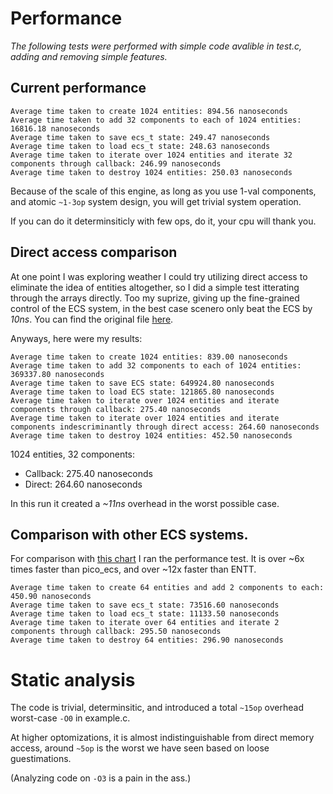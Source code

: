 # Performance

*The following tests were performed with simple code avalible in test.c, adding and removing simple features.*

## Current performance

```
Average time taken to create 1024 entities: 894.56 nanoseconds
Average time taken to add 32 components to each of 1024 entities: 16816.18 nanoseconds
Average time taken to save ecs_t state: 249.47 nanoseconds
Average time taken to load ecs_t state: 248.63 nanoseconds
Average time taken to iterate over 1024 entities and iterate 32 components through callback: 246.99 nanoseconds
Average time taken to destroy 1024 entities: 250.03 nanoseconds
```
Because of the scale of this engine, as long as you use 1-val components, and atomic `~1-3op` system design, you will get trivial system operation.

If you can do it determinsiticly with few ops, do it, your cpu will thank you.

## Direct access comparison

At one point I was exploring weather I could try utilizing direct access to eliminate the idea of entities altogether, so I did a simple test itterating through the arrays directly. Too my suprize, giving up the fine-grained control of the ECS system, in the best case scenero only beat the ECS by *10ns*. You can find the original file [here](https://github.com/173duprot/ecs.h/blob/e1a355d85da10a84ec4a6f4e48b9a1ed71abe685/test.c).

Anyways, here were my results:

```
Average time taken to create 1024 entities: 839.00 nanoseconds
Average time taken to add 32 components to each of 1024 entities: 369337.80 nanoseconds
Average time taken to save ECS state: 649924.80 nanoseconds
Average time taken to load ECS state: 121865.80 nanoseconds
Average time taken to iterate over 1024 entities and iterate components through callback: 275.40 nanoseconds
Average time taken to iterate over 1024 entities and iterate components indescriminantly through direct access: 264.60 nanoseconds
Average time taken to destroy 1024 entities: 452.50 nanoseconds
```


1024 entities, 32 components:
- Callback: 275.40 nanoseconds
- Direct: 264.60 nanoseconds

In this run it created a *~11ns* overhead in the worst possible case.

## Comparison with other ECS systems.

For comparison with [this chart](https://github.com/abeimler/ecs_benchmark?tab=readme-ov-file#create-entities) I ran the performance test. It is over ~6x times faster than pico_ecs, and over ~12x faster than ENTT.

```
Average time taken to create 64 entities and add 2 components to each: 450.90 nanoseconds
Average time taken to save ecs_t state: 73516.60 nanoseconds
Average time taken to load ecs_t state: 11133.50 nanoseconds
Average time taken to iterate over 64 entities and iterate 2 components through callback: 295.50 nanoseconds
Average time taken to destroy 64 entities: 296.90 nanoseconds
```

# Static analysis

The code is trivial, determinsitic, and introduced a total `~15op` overhead worst-case `-O0` in example.c.

At higher optomizations, it is almost indistinguishable from direct memory access, around `~5op` is the worst we have seen based on loose guestimations. 

(Analyzing code on `-O3` is a pain in the ass.)
